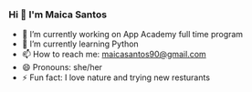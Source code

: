 ### Hi 👋 I'm Maica Santos

<!--
**itsmaica/itsmaica** is a ✨ _special_ ✨ repository because its `README.md` (this file) appears on your GitHub profile.

Here are some ideas to get you started:

- 🔭 I’m currently working on ...
- 🌱 I’m currently learning Python
- 👯 I’m looking to collaborate on ...
- 🤔 I’m looking for help with ...
- 💬 Ask me about ...
- 📫 How to reach me: ...
- 😄 Pronouns: ...
- ⚡ Fun fact: ...
-->

- 🔭 I’m currently working on App Academy full time program
- 🌱 I’m currently learning Python
- 📫 How to reach me: maicasantos90@gmail.com
- 😄 Pronouns: she/her
- ⚡ Fun fact: I love nature and trying new resturants 
